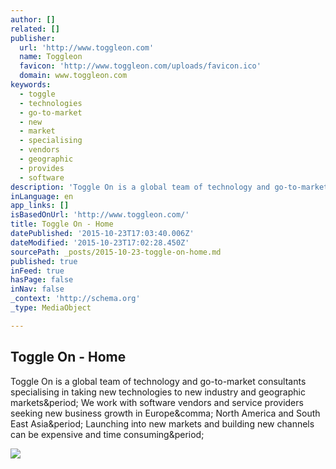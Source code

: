 ```yaml
---
author: []
related: []
publisher:
  url: 'http://www.toggleon.com'
  name: Toggleon
  favicon: 'http://www.toggleon.com/uploads/favicon.ico'
  domain: www.toggleon.com
keywords:
  - toggle
  - technologies
  - go-to-market
  - new
  - market
  - specialising
  - vendors
  - geographic
  - provides
  - software
description: 'Toggle On is a global team of technology and go-to-market consultants specialising in taking new technologies to new industry and geographic markets. We work with software vendors and service providers seeking new business growth in Europe, North America and South East Asia. Launching into new markets and building new channels can be expensive and time consuming.'
inLanguage: en
app_links: []
isBasedOnUrl: 'http://www.toggleon.com/'
title: Toggle On - Home
datePublished: '2015-10-23T17:03:40.006Z'
dateModified: '2015-10-23T17:02:28.450Z'
sourcePath: _posts/2015-10-23-toggle-on-home.md
published: true
inFeed: true
hasPage: false
inNav: false
_context: 'http://schema.org'
_type: MediaObject

---
```

<article style=""><h1>Toggle On - Home</h1><p>Toggle On is a global team of technology and go-to-market consultants specialising in taking new technologies to new industry and geographic markets&amp;period; We work with software vendors and service providers seeking new business growth in Europe&amp;comma; North America and South East Asia&amp;period; Launching into new markets and building new channels can be expensive and time consuming&amp;period;</p><img src="http://www.toggleon.com/uploads/tutelalogo.png" /></article>